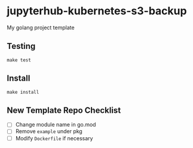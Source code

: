 # jupyterhub-kubernetes-s3-backup
My golang project template


## Testing

`make test`

## Install

`make install`

## New Template Repo Checklist
- [ ] Change module name in go.mod
- [ ] Remove `example` under pkg
- [ ] Modify `Dockerfile` if necessary